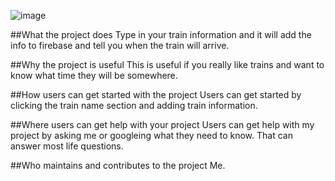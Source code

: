 ![image](./assets/Train_Time_Image.png)

##What the project does
Type in your train information and it will add the info to firebase and tell you when the train will arrive.

##Why the project is useful
This is useful if you really like trains and want to know what time they will be somewhere. 

##How users can get started with the project
Users can get started by clicking the train name section and adding train information.

##Where users can get help with your project
Users can get help with my project by asking me or googleing what they need to know. That can answer most life questions.

##Who maintains and contributes to the project
Me.